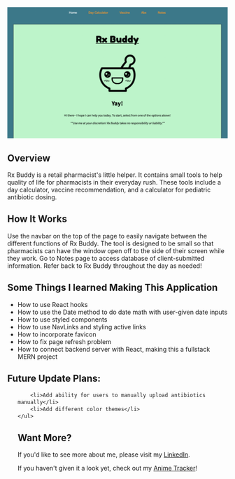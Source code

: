   <img src = "public/readMeImg.png">
  
  <h2>Overview</h2>
  
 Rx Buddy is a retail pharmacist's little helper. It contains small tools to help quality of life for pharmacists in their everyday rush. These tools include a day calculator, vaccine recommendation, and a calculator for pediatric antibiotic dosing.
  
  <h2>How It Works</h2>
 Use the navbar on the top of the page to easily navigate between the different functions of Rx Buddy. The tool is designed to be small so that pharmacists can have the window open off to the side of their screen while they work. Go to Notes page to access database of client-submitted information. Refer back to Rx Buddy throughout the day as needed!
 
 
  <h2>Some Things I learned Making This Application</h2>
  
  <ul>
    <li>How to use React hooks</li>
    <li>How to use the Date method to do date math with user-given date inputs</li>
    <li>How to use styled components</li>
    <li>How to use NavLinks and styling active links</li>
    <li>How to incorporate favicon</li>
    <li>How to fix page refresh problem</li>
    <li>How to connect backend server with React, making this a fullstack MERN project</li>
   </ul>

<h2>Future Update Plans:</h2>
    <ul>

        <li>Add ability for users to manually upload antibiotics manually</li>
        <li>Add different color themes</li>
    </ul>


<h2>Want More?</h2>
If you'd like to see more about me, please visit my <a href="https://www.linkedin.com/in/icyparkinson/">LinkedIn</a>.

If you haven't given it a look yet, check out my <a href="https://sleepyanime.herokuapp.com">Anime Tracker</a>!
    
